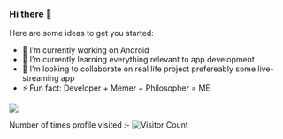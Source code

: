 ### Hi there 👋



Here are some ideas to get you started:

- 🔭 I’m currently working on Android
- 🌱 I’m currently learning everything relevant to app development
- 👯 I’m looking to collaborate on real life project prefereably some live-streaming app
- ⚡ Fun fact: Developer + Memer + Philosopher =  ME

<img src ="https://github-readme-stats.vercel.app/api?username=mahmood199&&show_icons=true&title_color=ffffff&icon_color=bb2acf&text_color=daf7dc&bg_color=170647">


Number of times profile visited  :-   ![Visitor Count](https://profile-counter.glitch.me/{mahmood199}/count.svg)
